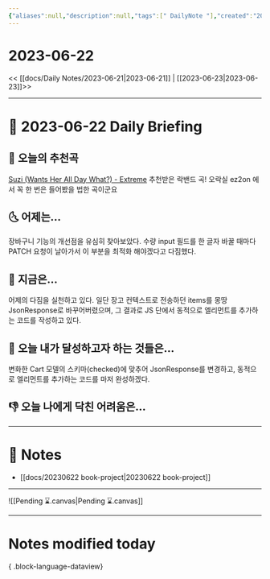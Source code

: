 ```yaml
---
{"aliases":null,"description":null,"tags":[" DailyNote "],"created":"2023-06-22T19:29:11","updated":"2023-07-15T21:30:20","title":"2023-06-22","dg-publish":true,"permalink":"/docs/daily-notes/2023-06-22/","dgPassFrontmatter":true}
---
```



# 2023-06-22

<< [[docs/Daily Notes/2023-06-21\|2023-06-21]] | [[2023-06-23\|2023-06-23]]>>

---

# 📅 2023-06-22 Daily Briefing

## 🎵 오늘의 추천곡

[Suzi (Wants Her All Day What?) - Extreme](https://youtu.be/csC9f7iinjw) 추천받은 락밴드 곡! 오락실 ez2on 에서 꼭 한 번은 들어봤을 법한 곡이군요

## 🌜 어제는...

장바구니 기능의 개선점을 유심히 찾아보았다. 수량 input 필드를 한 글자 바꿀 때마다 PATCH 요청이 날아가서 이 부분을 최적화 해야겠다고 다짐했다.

## 🙌 지금은...

어제의 다짐을 실천하고 있다. 일단 장고 컨텍스트로 전송하던 items를 몽땅 JsonResponse로 바꾸어버렸으며, 그 결과로 JS 단에서 동적으로 엘리먼트를 추가하는 코드를 작성하고 있다.

## 🚀 오늘 내가 달성하고자 하는 것들은...

변화한 Cart 모델의 스키마(checked)에 맞추어 JsonResponse를 변경하고, 동적으로 엘리먼트를 추가하는 코드를 마저 완성하겠다.

## 👎 오늘 나에게 닥친 어려움은...

---

# 📝 Notes

- [[docs/20230622 book-project\|20230622 book-project]]

___

![[Pending ⌛.canvas\|Pending ⌛.canvas]]

---

# Notes modified today


{ .block-language-dataview}
